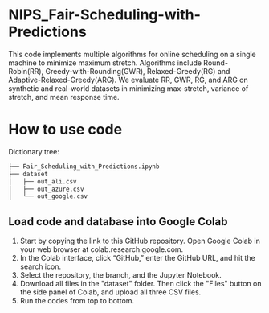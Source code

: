 # NIPS_Fair-Scheduling-with-Predictions
This code implements multiple algorithms for online scheduling on a single machine to minimize maximum stretch. Algorithms include Round-Robin(RR), Greedy-with-Rounding(GWR), Relaxed-Greedy(RG) and Adaptive-Relaxed-Greedy(ARG).
We evaluate RR, GWR, RG, and ARG on synthetic and real-world datasets in minimizing max-stretch, variance of stretch, and mean response time.

# How to use code
Dictionary tree:
``` bash
├── Fair_Scheduling_with_Predictions.ipynb
├── dataset
│   ├── out_ali.csv
│   ├── out_azure.csv
│   └── out_google.csv
```
## **Load code and database into Google Colab**
1. Start by copying the link to this GitHub repository. Open Google Colab in your web browser at colab.research.google.com.
2. In the Colab interface, click “GitHub,” enter the GitHub URL, and hit the search icon.
3. Select the repository, the branch, and the Jupyter Notebook.
4. Download all files in the "dataset" folder. Then click the "Files" button on the side panel of Colab, and upload all three CSV files. 
5. Run the codes from top to bottom.


